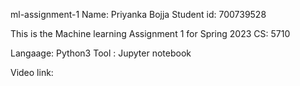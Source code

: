 ml-assignment-1
Name: Priyanka Bojja Student id: 700739528

This is the Machine learning Assignment 1 for Spring 2023 CS: 5710

Langaage: Python3 Tool : Jupyter notebook

Video link: 
